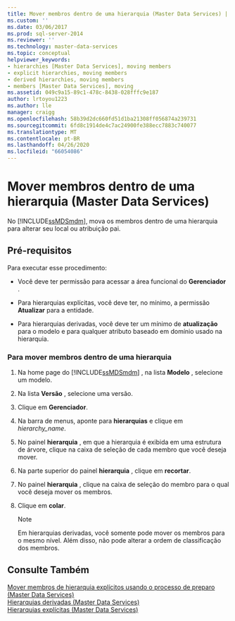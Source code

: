 ```yaml
---
title: Mover membros dentro de uma hierarquia (Master Data Services) | Microsoft Docs
ms.custom: ''
ms.date: 03/06/2017
ms.prod: sql-server-2014
ms.reviewer: ''
ms.technology: master-data-services
ms.topic: conceptual
helpviewer_keywords:
- hierarchies [Master Data Services], moving members
- explicit hierarchies, moving members
- derived hierarchies, moving members
- members [Master Data Services], moving
ms.assetid: 049c9a15-89c1-478c-8438-028fffc9e187
author: lrtoyou1223
ms.author: lle
manager: craigg
ms.openlocfilehash: 58b39d2dc660fd51d1ba21308ff056874a239731
ms.sourcegitcommit: 6fd8c1914de4c7ac24900fe388ecc7883c740077
ms.translationtype: MT
ms.contentlocale: pt-BR
ms.lasthandoff: 04/26/2020
ms.locfileid: "66054086"
---
```

# <a name="move-members-within-a-hierarchy-master-data-services"></a>Mover membros dentro de uma hierarquia (Master Data Services)
  No [!INCLUDE[ssMDSmdm](../includes/ssmdsmdm-md.md)], mova os membros dentro de uma hierarquia para alterar seu local ou atribuição pai.  
  
## <a name="prerequisites"></a>Pré-requisitos  
 Para executar esse procedimento:  
  
-   Você deve ter permissão para acessar a área funcional do **Gerenciador** .  
  
-   Para hierarquias explícitas, você deve ter, no mínimo, a permissão **Atualizar** para a entidade.  
  
-   Para hierarquias derivadas, você deve ter um mínimo de **atualização** para o modelo e para qualquer atributo baseado em domínio usado na hierarquia.  
  
### <a name="to-move-members-within-a-hierarchy"></a>Para mover membros dentro de uma hierarquia  
  
1.  Na home page do [!INCLUDE[ssMDSmdm](../includes/ssmdsmdm-md.md)] , na lista **Modelo** , selecione um modelo.  
  
2.  Na lista **Versão** , selecione uma versão.  
  
3.  Clique em **Gerenciador**.  
  
4.  Na barra de menus, aponte para **hierarquias** e clique em *hierarchy_name*.  
  
5.  No painel **hierarquia** , em que a hierarquia é exibida em uma estrutura de árvore, clique na caixa de seleção de cada membro que você deseja mover.  
  
6.  Na parte superior do painel **hierarquia** , clique em **recortar**.  
  
7.  No painel **hierarquia** , clique na caixa de seleção do membro para o qual você deseja mover os membros.  
  
8.  Clique em **colar**.  
  
    > [!NOTE]  
    >  Em hierarquias derivadas, você somente pode mover os membros para o mesmo nível. Além disso, não pode alterar a ordem de classificação dos membros.  
  
## <a name="see-also"></a>Consulte Também  
 [Mover membros de hierarquia explícitos usando o processo de preparo &#40;Master Data Services&#41;](add-update-and-delete-data-master-data-services.md)   
 [Hierarquias derivadas &#40;Master Data Services&#41;](../../2014/master-data-services/derived-hierarchies-master-data-services.md)   
 [Hierarquias explícitas &#40;Master Data Services&#41;](../../2014/master-data-services/explicit-hierarchies-master-data-services.md)  
  
  

